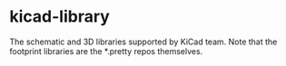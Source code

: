 kicad-library
=============

The schematic and 3D libraries supported by KiCad team.  Note that the footprint libraries are the *.pretty repos themselves.
